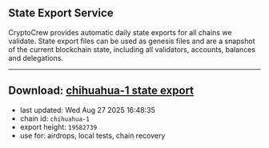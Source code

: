 ## State Export Service
CryptoCrew provides automatic daily state exports for all chains we validate. State export files can be used as genesis files and are a snapshot of the current blockchain state, including all validators, accounts, balances and delegations.

---
**Download: [chihuahua-1 state export](https://dl-eu2.ccvalidators.com/SERVICE/chihuahua/chihuahua-1_export_19582739.json)**
---

- last updated: Wed Aug 27 2025 16:48:35
- chain id: `chihuahua-1`
- export height: `19582739`
- use for: airdrops, local tests, chain recovery

